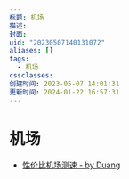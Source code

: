 ```yaml
---
标题: 机场
描述:
封面:
uid: "20230507140131072"
aliases: []
tags:
  - 机场
cssclasses:
创建时间: 2023-05-07 14:01:31
更新时间: 2024-01-22 16:57:31
---
```


# 机场

- [性价比机场测速 - by Duang](https://duangks.com/)
